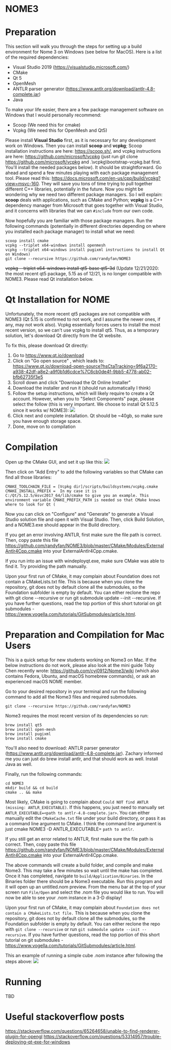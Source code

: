 # NOME3
# Preparation
This section will walk you through the steps for setting up a build environment for Nome 3 on Windows (see below for MacOS). Here is a list of the required dependencies:

- Visual Studio 2019 (https://visualstudio.microsoft.com/)
- CMake
- Qt 5
- OpenMesh
- ANTLR parser generator (https://www.antlr.org/download/antlr-4.8-complete.jar)
- Java 


To make your life easier, there are a few package management software on Windows that I would personally recommend:
- Scoop (We need this for cmake) 
- Vcpkg (We need this for OpenMesh and Qt5)

Please install __Visual Studio__ first, as it is necessary for any development work on Windows. Then you can install __scoop__ and __vcpkg__; Scoop installation instructions are here: https://scoop.sh/, and vcpkg instructions are here: https://github.com/microsoft/vcpkg (just run git clone https://github.com/microsoft/vcpkg and .\vcpkg\bootstrap-vcpkg.bat first. You'll install the needed packages below). It should be straightforward. Go ahead and spend a few minutes playing with each package management tool. Please read this: https://docs.microsoft.com/en-us/cpp/build/vcpkg?view=msvc-160. They will save you tons of time trying to pull together different C++ libraries, potentially in the future. Now you might be wondering why we need two different package managers. So I will explain: __scoop__ deals with applications, such as CMake and Python; __vcpkg__ is a C++ dependency manager from Microsoft that goes together with Visual Studio, and it concerns with libraries that we can `#include` from our own code. 

Now hopefully you are familiar with those package managers. Run the following commands (potentially in different directories depending on where you installed each package manager) to install what we need:

```
scoop install cmake
vcpkg --triplet x64-windows install openmesh 
vcpkg --triplet x64-windows install pugixml instructions to install Qt on Windows)
git clone --recursive https://github.com/randyfan/NOME3
```
~~vcpkg --triplet x64-windows install qt5-base qt5-3d~~ (Update 12/21/2020: the most recent qt5 package, 5.15 as of 12/21, is no longer compatible with NOME3. Please read Qt installation below. 

# Qt Installation for NOME
Unfortunately, the more recent qt5 packages are not compatible with NOME3 (Qt 5.15 is confirmed to not work, and I assume the newer ones, if any, may not work also). Vcpkg essentially forces users to install the most recent version, so we can't use vcpkg to install qt5. Thus, as a temporary solution, let's download Qt directly from the Qt website.

To fix this, please download Qt directly:
1. Go to https://www.qt.io/download
2. Click on "Go open source" , which leads to: https://www.qt.io/download-open-source?hsCtaTracking=9f6a2170-a938-42df-a8e2-a9f0b1d6cdce%7C6cb0de4f-9bb5-4778-ab02-bfb62735f3e5
3. Scroll down and click "Download the Qt Online Installer"
4. Download the installer and run it (should run automatically I think)
5. Follow the setup instructions,  which will likely require to create a Qt account. However, when you to "Select Components" page, please select the follow (this is very important. We choose to install Qt 5.12.5 since it works w/ NOME3):
![](https://github.com/randyfan/NOME3/blob/master/Docs/Qtsetup.png)
6. Click next and complete installation. Qt should be ~40gb, so make sure you have enough storage space. 
7. Done, move on to compilation 

# Compilation
Open up the CMake GUI, and set it up like this:
![](https://github.com/cyj0912/Nome3/blob/master/Docs/snip1.jpg)

Then click on "Add Entry" to add the following variables so that CMake can find all those libraries:
```
CMAKE_TOOLCHAIN_FILE = [Vcpkg dir]/scripts/buildsystems/vcpkg.cmake
CMAKE_INSTALL_PREFIX =  In my case it is C:/Qt/5.12.5/msvc2017_64/lib/cmake to give you an example. This environment variable CMAKE_PREFIX_PATH is needed so that CMake knows where to look for Qt (
```

Now you can click on "Configure" and "Generate" to generate a Visual Studio solution file and open it with Visual Studio. Then, click Build Solution, and a NOME3.exe should appear in the Build directory.

If you get an error involving ANTLR, first make sure the file path is correct. Then, copy paste this file https://github.com/randyfan/NOME3/blob/master/CMake/Modules/ExternalAntlr4Cpp.cmake into your ExternalAntlr4Cpp.cmake.

If you run into an issue with windeployqt.exe, make sure CMake was able to find it. Try providing the path manually. 

Upon your first run of CMake, it may complain about Foundation does not contain a CMakeLists.txt file. This is because when you clone the repository, git does not by default clone all the submodules, so the Foundation subfolder is empty by default. You can either reclone the repo with git clone --recursive or run git submodule update --init --recursive. If you have further questions, read the top portion of this short tutorial on git submodules - https://www.vogella.com/tutorials/GitSubmodules/article.html.

# Preparation and Compilation for Mac Users 
This is a quick setup for new students working on Nome3 on Mac. If the below instructions do not work, please also look at the mini guide Toby Chen recently wrote: https://github.com/cyj0912/Nome3/wiki (which also contains Fedora, Ubuntu, and macOS homebrew commands), or ask an experienced macOS NOME member. 

Go to your desired repository in your terminal and run the following command to add all the Nome3 files and required submodules.
```
git clone --recursive https://github.com/randyfan/NOME3
```

Nome3 requires the most recent version of its dependencies so run:
```
brew install qt5
brew install open-mesh
brew install pugixml
brew install cmake
```
You'll also need to download: ANTLR parser generator (https://www.antlr.org/download/antlr-4.8-complete.jar). Zachary informed me you can just do brew install antlr, and that should work as well. Install Java as well.

Finally, run the following commands:
```
cd NOME3
mkdir build && cd build
cmake .. && make
```
Most likely, CMake is going to complain about `Could NOT find ANTLR (missing: ANTLR_EXECUTABLE)`. If this happens, you just need to manually set `ANTLR_EXECUTABLE=<path to antlr-4.8-complete.jar>`. You can either manually edit the `CMakeCache.txt` file under your build directory, or pass it as a command line argument to CMake. I think the command line argument is just cmake NOME3 -D ANTLR_EXECUTABLE= `path to antlr`.

If you still get an error related to ANTLR, first make sure the file path is correct. Then, copy paste this file https://github.com/randyfan/NOME3/blob/master/CMake/Modules/ExternalAntlr4Cpp.cmake into your ExternalAntlr4Cpp.cmake.


The above commands will create a build folder, and compile and make Nome3. This may take a few minutes so wait until the make has completed. Once it has completed, navigate to `build/Application/Binaries`. In the Binaries folder there should be a Nome3 executable. Run this program and it will open up an untitled.nom preview. From the menu bar at the top of your screen run `File/Open` and select the .nom file you would like to run. You will now be able to see your .nom instance in a 3-D display!

Upon your first run of CMake, it may complain about `Foundation does not contain a CMakeLists.txt file.` This is because when you clone the repository, git does not by default clone all the submodules, so the Foundation subfolder is empty by default. You can either reclone the repo with `git clone --recursive` or run `git submodule update --init --recursive`. If you have further questions, read the top portion of this short tutorial on git submodules - https://www.vogella.com/tutorials/GitSubmodules/article.html.


This an example of running a simple cube .nom instance after following the steps above:
![](https://github.com/cyj0912/Nome3/blob/master/Docs/hellocube.png)

# Running
TBD

# Useful stackoverflow posts
https://stackoverflow.com/questions/65264658/unable-to-find-renderer-plugin-for-opengl
https://stackoverflow.com/questions/53314957/trouble-deploying-qt-exe-for-windows

